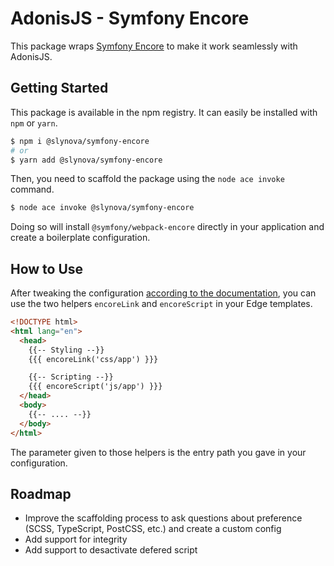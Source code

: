# AdonisJS - Symfony Encore

This package wraps [Symfony Encore](https://symfony.com/doc/current/frontend.html) to make it work seamlessly with AdonisJS.

## Getting Started

This package is available in the npm registry. It can easily be installed with `npm` or `yarn`.

```bash
$ npm i @slynova/symfony-encore
# or
$ yarn add @slynova/symfony-encore
```

Then, you need to scaffold the package using the `node ace invoke` command.

```bash
$ node ace invoke @slynova/symfony-encore
```

Doing so will install `@symfony/webpack-encore` directly in your application and create a boilerplate configuration.

## How to Use

After tweaking the configuration [according to the documentation](https://symfony.com/doc/current/frontend.html), you can use the two helpers `encoreLink` and `encoreScript` in your Edge templates.

```html
<!DOCTYPE html>
<html lang="en">
  <head>
    {{-- Styling --}}
    {{{ encoreLink('css/app') }}}

    {{-- Scripting --}}
    {{{ encoreScript('js/app') }}}
  </head>
  <body>
    {{-- .... --}}
  </body>
</html>
```

The parameter given to those helpers is the entry path you gave in your configuration.

## Roadmap

- Improve the scaffolding process to ask questions about preference (SCSS, TypeScript, PostCSS, etc.) and create a custom config
- Add support for integrity
- Add support to desactivate defered script
